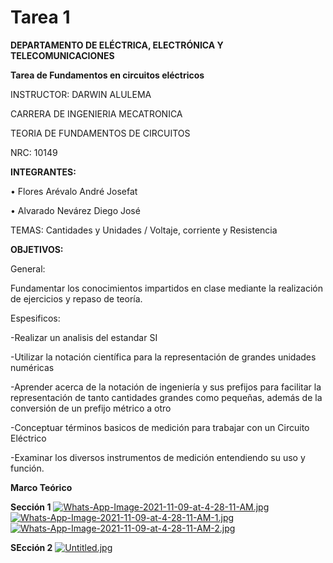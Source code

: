 # Tarea 1

**DEPARTAMENTO DE ELÉCTRICA, ELECTRÓNICA Y TELECOMUNICACIONES**

**Tarea de Fundamentos en circuitos eléctricos**

INSTRUCTOR: DARWIN ALULEMA

CARRERA DE INGENIERIA MECATRONICA

TEORIA DE FUNDAMENTOS DE CIRCUITOS

NRC: 10149

**INTEGRANTES:**

• Flores Arévalo André Josefat

• Alvarado Nevárez Diego José 

TEMAS: Cantidades y Unidades / Voltaje, corriente y Resistencia

**OBJETIVOS:**

General:

Fundamentar los conocimientos impartidos en clase mediante la realización de ejercicios y repaso de teoría.

Espesificos:

-Realizar un analisis del estandar SI

-Utilizar la notación científica para la representación de grandes unidades numéricas

-Aprender acerca de la notación de ingeniería y sus prefijos para facilitar la representación de tanto cantidades grandes como pequeñas, además de la conversión de un prefijo métrico a otro

-Conceptuar términos basicos de medición para trabajar con un Circuito Eléctrico

-Examinar los diversos instrumentos de medición entendiendo su uso y función.

**Marco Teórico**

**Sección 1**
[![Whats-App-Image-2021-11-09-at-4-28-11-AM.jpg](https://i.postimg.cc/T2F0RpZ6/Whats-App-Image-2021-11-09-at-4-28-11-AM.jpg)](https://postimg.cc/XXKdL7jH)
[![Whats-App-Image-2021-11-09-at-4-28-11-AM-1.jpg](https://i.postimg.cc/dQLnP8N6/Whats-App-Image-2021-11-09-at-4-28-11-AM-1.jpg)](https://postimg.cc/G9nvvsCT)
[![Whats-App-Image-2021-11-09-at-4-28-11-AM-2.jpg](https://i.postimg.cc/RqxVFSLR/Whats-App-Image-2021-11-09-at-4-28-11-AM-2.jpg)](https://postimg.cc/LgvMQM7Y)

**SEcción 2**
[![Untitled.jpg](https://i.postimg.cc/tJx4pZWJ/Untitled.jpg)](https://postimg.cc/JHRLQhTC)


